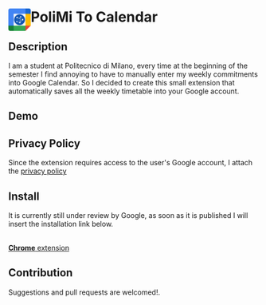 # <img src="public/icons/icon_48.png" width="45" align="left"> PoliMi To Calendar

## Description

I am a student at Politecnico di Milano, every time at the beginning of the semester I find annoying to have to manually enter my weekly commitments into Google Calendar. 
So I decided to create this small extension that automatically saves all the weekly timetable into your Google account. 

## Demo



## Privacy Policy

Since the extension requires access to the user's Google account, I attach the [privacy policy](https://leonardosinibaldi.com/PoliMiToCalendar/)

## Install

It is currently still under review by Google, as soon as it is published I will insert the installation link below.
<br>
<br>

[**Chrome** extension]() <!-- TODO: Add chrome extension link inside parenthesis -->

## Contribution

Suggestions and pull requests are welcomed!.


